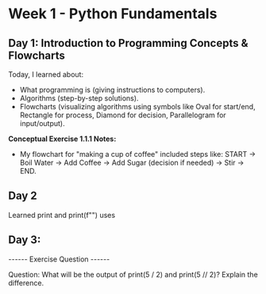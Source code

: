 # Week 1 - Python Fundamentals

## Day 1: Introduction to Programming Concepts & Flowcharts

Today, I learned about:
- What programming is (giving instructions to computers).
- Algorithms (step-by-step solutions).
- Flowcharts (visualizing algorithms using symbols like Oval for start/end, Rectangle for process, Diamond for decision, Parallelogram for input/output).

**Conceptual Exercise 1.1.1 Notes:**
* My flowchart for "making a cup of coffee" included steps like: START -> Boil Water -> Add Coffee -> Add Sugar (decision if needed) -> Stir -> END.


## Day 2

Learned print and print(f"") uses

## Day 3:

------ Exercise Question ------

Question: What will be the output of print(5 / 2) and print(5 // 2)? Explain the difference.
